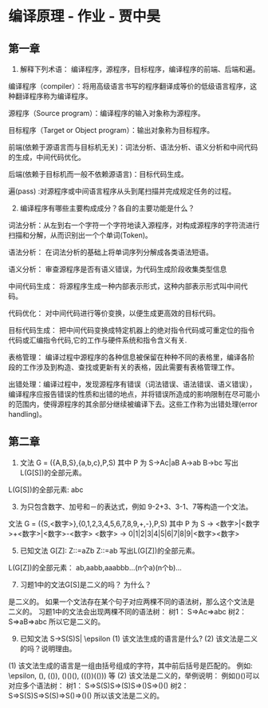 # 编译原理 - 作业 - 贾中昊


## 第一章

1. 解释下列术语：
编译程序，源程序，目标程序，编译程序的前端、后端和遍。

编译程序（compiler）：将用高级语言书写的程序翻译成等价的低级语言程序，这种翻译程序称为编译程序。

源程序（Source program）：编译程序的输入对象称为源程序。

目标程序（Target or Object program）：输出对象称为目标程序。

前端(依赖于源语言而与目标机无关)：词法分析、语法分析、语义分析和中间代码的生成，中间代码优化。

后端(依赖于目标机而一般不依赖源语言)：目标代码生成。

遍(pass) :对源程序或中间语言程序从头到尾扫描并完成规定任务的过程。


2. 编译程序有哪些主要构成成分？各自的主要功能是什么？ 

词法分析：从左到右一个字符一个字符地读入源程序，对构成源程序的字符流进行扫描和分解，从而识别出一个个单词(Token)。

语法分析： 在词法分析的基础上将单词序列分解成各类语法短语。

语义分析： 审查源程序是否有语义错误，为代码生成阶段收集类型信息

中间代码生成： 将源程序生成一种内部表示形式，这种内部表示形式叫中间代码。

代码优化： 对中间代码进行等价变换，以便生成更高效的目标代码。

目标代码生成： 把中间代码变换成特定机器上的绝对指令代码或可重定位的指令代码或汇编指令代码,它的工作与硬件系统和指令含义有关.

表格管理： 编译过程中源程序的各种信息被保留在种种不同的表格里，编译各阶段的工作涉及到构造、查找或更新有关的表格，因此需要有表格管理工作。

出错处理：编译过程中，发现源程序有错误（词法错误、语法错误、语义错误），编译程序应报告错误的性质和出错的地点，并将错误所造成的影响限制在尽可能小的范围内，使得源程序的其余部分继续被编译下去。这些工作称为出错处理(error handling)。

## 第二章

1. 文法 G = ({A,B,S},{a,b,c},P,S)
其中 P 为
S->Ac|aB
A->ab
B->bc
写出 L(G[S])的全部元素。

 L(G[S])的全部元素: abc

 3. 为只包含数字、加号和－的表达式，例如 9-2+3、3-1、7等构造一个文法。

文法 G = ({S,<数字>},{0,1,2,3,4,5,6,7,8,9,+,-},P,S)
其中 P 为
S -> <数字>|<数字>+<数字>|<数字>-<数字>
<数字> -> 0|1|2|3|4|5|6|7|8|9|<数字><数字>

5. 已知文法 G[Z]:
Z::=aZb
Z::=ab
写出L(G[Z])的全部元素。

L(G[Z])的全部元素： ab,aabb,aaabbb...(n个a)(n个b)...

7. 习题1中的文法G[S]是二义的吗？ 为什么？

是二义的。
如果一个文法存在某个句子对应两棵不同的语法树，那么这个文法是二义的。
习题1中的文法会出现两棵不同的语法树：
树1： S=>Ac=>abc
树2： S=>aB=>abc
所以它是二义的。

9. 已知文法 S->S(S)S| \epsilon
(1) 该文法生成的语言是什么?
(2) 该文法是二义的吗？说明理由。

(1) 该文法生成的语言是一组由括号组成的字符，其中前后括号是匹配的。
例如: \epsilon, (), (()), ()()(), ((())(())) 等
(2) 该文法是二义的，举例说明：
例如()()可以对应多个语法树：
树1： S=>S(S)S=>(S)S=>()S=>()()
树2： S=>S(S)S=>S(S)=>S()=>()()
所以该文法是二义的。

